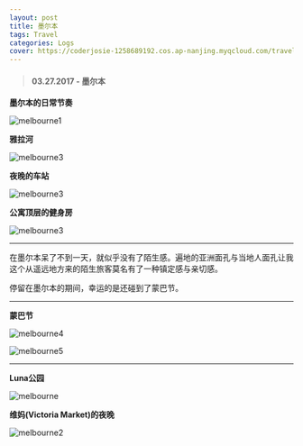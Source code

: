 ```yaml
---
layout: post
title: 墨尔本
tags: Travel
categories: Logs
cover: https://coderjosie-1258689192.cos.ap-nanjing.myqcloud.com/travel/melbourne/2066252385.jpg
---
```


> #### 03.27.2017 - 墨尔本

**墨尔本的日常节奏**

![melbourne1](https://coderjosie-1258689192.cos.ap-nanjing.myqcloud.com/travel/melbourne/1598620298.jpg)

**雅拉河**

![melbourne3](https://coderjosie-1258689192.cos.ap-nanjing.myqcloud.com/travel/melbourne/2066252385.jpg)

**夜晚的车站**

![melbourne3](https://coderjosie-1258689192.cos.ap-nanjing.myqcloud.com/travel/melbourne/station.jpg)

**公寓顶层的健身房**

![melbourne3](https://coderjosie-1258689192.cos.ap-nanjing.myqcloud.com/travel/melbourne/gym.jpg)

---


在墨尔本呆了不到一天，就似乎没有了陌生感。遍地的亚洲面孔与当地人面孔让我这个从遥远地方来的陌生旅客莫名有了一种镇定感与亲切感。

停留在墨尔本的期间，幸运的是还碰到了蒙巴节。

---

**蒙巴节**

![melbourne4](https://coderjosie-1258689192.cos.ap-nanjing.myqcloud.com/travel/melbourne/1652797034.jpg)

![melbourne5](https://coderjosie-1258689192.cos.ap-nanjing.myqcloud.com/travel/melbourne/1928756204.jpg)

---

**Luna公园**

![melbourne](https://coderjosie-1258689192.cos.ap-nanjing.myqcloud.com/travel/melbourne/IMG_2381.jpg)

**维妈(Victoria Market)的夜晚**

![melbourne2](https://coderjosie-1258689192.cos.ap-nanjing.myqcloud.com/travel/melbourne/736561967.jpg)




